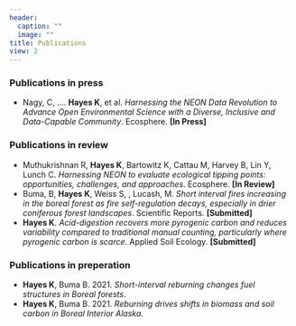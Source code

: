 ```yaml
---
header:
  caption: ""
  image: ""
title: Publications
view: 2
---
```


### Publications in press
- Nagy, C, .... **Hayes K**, et al. *Harnessing the NEON Data Revolution to Advance Open Environmental Science with a Diverse, Inclusive and Data-Capable Community*. Ecosphere. **[In Press]**

### Publications in review
- Muthukrishnan R, **Hayes K**, Bartowitz K, Cattau M, Harvey B, Lin Y, Lunch C. *Harnessing NEON to evaluate ecological tipping points: opportunities, challenges, and approaches*. Ecosphere. **[In Review]**
- Buma, B, **Hayes K**, Weiss S, , Lucash, M. *Short interval fires increasing in the boreal forest as fire self-regulation decays, especially in drier coniferous forest landscapes*. Scientific Reports. **[Submitted]**
- **Hayes K**. *Acid-digestion recovers more pyrogenic carbon and reduces variability compared to traditional manual counting, particularly where pyrogenic carbon is scarce*. Applied Soil Ecology. **[Submitted]**

### Publications in preperation
- **Hayes K**, Buma B. 2021. *Short-interval reburning changes fuel structures in Boreal forests*.
- **Hayes K**, Buma B. 2021. *Reburning drives shifts in biomass and soil carbon in Boreal Interior Alaska*.

